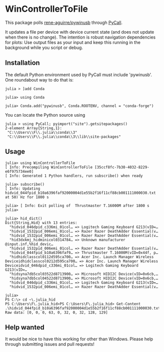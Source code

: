 # WinControllerToFile
This package polls [rene-aguirre/pywinusb](https://github.com/rene-aguirre/pywinusb/) through [PyCall](https://github.com/JuliaPy/PyCall.jl).

It updates a file per device with device current state (and does not update when there is no change).
The intention is robust navigation dependencies for plots: Use output files as your input and keep this running in the background while you script or debug. 

## Installation
The default Python environment used by PyCall must include 'pywinusb'. One roundabout way to do that is:

```
julia > ]add Conda

julia> using Conda

julia> Conda.add("pywinusb", Conda.ROOTENV, channel = "conda-forge")
```

You can locate the Python source using 
```
julia > using PyCall; pyimport("site").getsitepackages()
2-element Array{String,1}:
 "C:\\Users\\F\\.julia\\conda\\3"
 "C:\\Users\\F\\.julia\\conda\\3\\lib\\site-packages"
```

## Usage
```
julia> using WinControllerToFile
[ Info: Precompiling WinControllerToFile [35ccf8fc-7b30-4032-8229-e6f975734ee0]
[ Info: Generated 1 Python handlers, run subscribe() when ready

julia> subscribe()
[ Info: Updating hidvid_044fpid_b10a6396faf92000004d1e55b2f16f11cf88cb001111000030.txt at 50) Hz for 1800 s

julia> [ Info: Exit polling of  Thrustmaster T.16000M after 1800 s
julia>

julia> hid_dict()
Dict{String,Hid} with 13 entries:
  "hidvid_046dpid_c336mi_01col… => Logitech Gaming Keyboard G213(vID=…
  "hidvid_1532pid_006emi_01col… => Razer Razer DeathAdder Essential(v…
  "hidvid_1532pid_006emi_01col… => Razer Razer DeathAdder Essential(v…
  "hid3dxkmj_hidminicol0314784… => Unknown manufacturer @input.inf,%hid_devic…
  "hidvid_1532pid_006emi_01col… => Razer Razer DeathAdder Essential(v…
  "hidvid_044fpid_b10a6396faf9… => Thrustmaster T.16000M(vID=0x44f, p…
  "hidhidclasscol0112d595ca700… => Acer Inc. Launch Manager Wireless Deviceidhidclasscol0212d595ca700… => Acer Inc. Launch Manager Wireless Deviceidvid_046dpid_c336mi_01col… => Logitech Gaming Keyboard G213(vID=…
  "hidsyna7db5col03522d8713900… => Microsoft HIDI2C Device(vID=0x6cb,…
  "hidsyna7db5col04522d8713900… => Microsoft HIDI2C Device(vID=0x6cb,…
  "hidvid_046dpid_c336mi_01col… => Logitech Gaming Keyboard G213(vID=…
  "hidvid_1532pid_006emi_01col… => Razer Razer DeathAdder Essential(v…

julia>
PS C:\> cd ~\.julia_hid
PS C:\Users\F\.julia_hid>PS C:\Users\F\.julia_hid> Get-Content .\hidvid_044fpid_b10a6396faf92000004d1e55b2f16f11cf88cb001111000030.txt
Raw data: [0, 0, 0, 63, 0, 32, 0, 32, 128, 129]

```


## Help wanted
It would be nice to have this working for other than Windows. Please help through submitting issues and pull requests!

